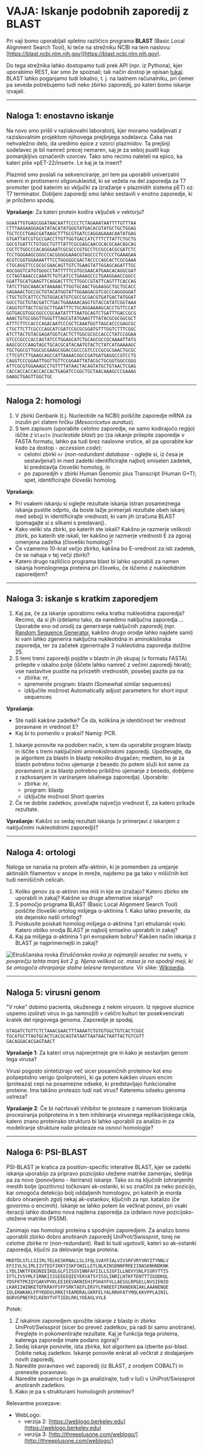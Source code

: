 # VAJA: Iskanje podobnih zaporedij z BLAST

Pri vaji bomo uporabljali spletno različico programa **BLAST** (Basic Local Alignment Search Tool), ki teče na strežniku NCBI na tem naslovu: [https://blast.ncbi.nlm.nih.gov](https://blast.ncbi.nlm.nih.gov).

Do tega strežnika lahko dostopamo tudi prek API (npr. iz Pythona), kjer uporabimo REST, kar smo že spoznali; tak način dostop je opisan [tukaj](https://blast.ncbi.nlm.nih.gov/Blast.cgi?CMD=Web&PAGE_TYPE=BlastDocs&DOC_TYPE=DeveloperInfo). BLAST lahko poganjamo tudi lokalno, t. j. na lastnem računalniku, pri čemer pa seveda potrebujemo tudi neko zbirko zaporedij, po kateri bomo iskanje izvajali.

---
## Naloga 1: enostavno iskanje
Na novo smo prišli v raziskovalni laboratorij, kjer moramo nadaljevati z raziskovalnim projektom njihovega prejšnjega sodelavca. Čaka nas nehvaležno delo, da uredimo epice z vzorci plazmidov. Ta prejšnji sodelavec je bil namreč precej nemaren, saj je za seboj pustil kup pomanjkljivo označenih vzorcev. Tako smo recimo naleteli na epico, ka kateri piše »pET-22/insert«. Le kaj je ta insert?

Plazmid smo poslali na sekvenciranje, pri tem pa uporabili univerzalni smerni in protismerni oligonukleotid, ki se vežeta na del zaporedja za T7 promoter (pod katerim so vključki za izražanje v plazmidih sistema pET) oz. T7 terminator. Dobljeni zaporedji smo lahko sestavili v enotno zaporedje, ki je priloženo spodaj.

**Vprašanje**: Za kateri protein kodira vključek v vektorju?

```
GGAATTGTGAGCGGATAACAATTCCCCTCTAGAAATAATTTTGTTTAA
CTTTAAGAAGGAGATATACATATGGGTATGACACGTATGCTGCTGGAG
TGCTCCCTGAGCGATAAGCTTTGCGTGATCCAGGAGAAACAATATGAG
GTGATTATCGTGCCGACCTTGTTGGTGACCATCTTTCTTATTCTGCTG
GGCGTGATTCTGTGGCTGTTTATTCGCGAGCAACGCACGCAACAGCAG
CGCTCTGGCCCACAGGGAATCGCGCCCGTGCCTCCGCCACGCGATCTC
TCCTGGGAAGCGGGCCACGGGGGAAACGTAGCCCTCCCCCTGAAAGAA
ACGTCGGTGGAAAATTTCCTGGGGGCGACTACCCCAGCACTCGCGAAA
CTGCAGGTTCCGCGCGAACAGTTGTCTGAAGTATTGGAGCAGATTTGC
AGCGGGTCATGTGGGCCTATTTTTCGTGCGAACATGAACACAGGCGAT
CCTAGTAAACCCAAATCTGTCATCCTGAAAGCCCTGAAGGAACCGGCC
GGATTGCATGAAGTTCAGGACTTTCTTGGCCGTATTCAGTTTCACCAG
TATCTTGGCAAACATAAAAACTTGGTGCAACTGGAAGGCTGCTGCACC
GAGAAACTGCCGCTGTACATGGTATTGGAAGACGTCGCCCAGGGGGAT
CTGCTGTCATTCCTGTGGACATGTCGCCGCGACGTGATGACTATGGAT
GGCCTGCTGTACGATCTGACTGAAAAACAGGTGTACCATATCGGTAAA
CAGGTGTTACTCGCGCTTGAATTTCTGCAGGAAAAGCACCTGTTCCAT
GGTGACGTGGCGGCCCGCAATATTTTAATGCAGTCTGATTTGACCGCG
AAACTGTGCGGGTTGGGTTTAGCGTATGAAGTTTATACGCGCGGCGCT
ATTTCTTCCACCCAGACAATCCCGCTCAAATGGTTAGCACCCGAGCGC
CTGCTTCTTCGCCCAGCATCGATCCGCGCGGATGTTTGGTCTTTCGGC
ATCTTACTGTACGAGATGGTCACTCTTGGCGCGCCACCCTATCCGGAA
GTCCCGCCCACCAGTATCCTGGAGCATCTGCAGCGCCGCAAAATTATG
AAGCGCCCAAGTAGCTGCACGCATACAATGTACTCTATCATGAAAAGC
TGCTGGCGTTGGCGCGAAGCGGACCGCCCGTCCCCGCGCGAACTGCGC
CTTCGTCTTGAAGCAGCCATTAAAACGGCCGATGATGAGGCCGTCCTG
CAGGTCCCGGAATTGGTTGTTCCGGAATTATACGCTGCGGTGGCCGGG
ATTCGCGTGGAAAGCCTGTTTTATAACTACAGTATGCTGTAACTCGAG
CACCACCACCACCACCACTGAGATCCGGCTGCTAACAAAGCCCGAAAG
GAAGCTGAGTTGGCTGC
```

---
## Naloga 2: homologi


1. V zbirki Genbank (t.j. Nucleotide na NCBI) poiščite zaporedje mRNA za inzulin pri zlatem hrčku (*Mesocricetus auratus*).
2. S tem zapisom (uporabite celotno zaporedje, ne samo kodirajočo regijo) iščite z `blastn` (*nucleotide blast*) po (za iskanje prilepite zaporedje v FASTA formatu, lahko pa tudi brez naslovne vrstice, ali pa uporabite kar kodo za dostop - *accession code*):
   * celotni zbirki `nr` (*non-redundant database* - oglejte si, iz česa je sestavljena!) in med zadetki identificirajte najbolj smiselen zadetek, ki predstavlja človeški homolog, in
   * po zaporedjih v zbirki Human Genomic plus Transcript (Human G+T); spet, identificirajte človeški homolog.

**Vprašanja**:
* Pri vsakem iskanju si oglejte rezultate iskanja (stran posameznega iskanja pustite odprto, da boste lažje primerjali rezultate obeh iskanj med seboj) in identificirajte vrednosti, ki vam jih izračuna BLAST (pomagajte si s slikami s predavanj).
* Kako veliki sta zbirki, po katerih ste iskali? Kakšno je razmerje velikosti zbirk, po katerih ste iskali, ter kakšno je razmerje vrednosti E za zgoraj omenjena zadetka (človeški homolog)?
* Če vzamemo 10-krat večjo zbirko, kakšna bo E-vrednost za isti zadetek, če se nahaja v tej večji zbirki?
* Katero drugo različico programa blast bi lahko uporabili za namen iskanja homolognega proteina pri človeku, če iščemo z nukleotidnim zaporedjem?

---
## Naloga 3: iskanje s kratkim zaporedjem


1. Kaj pa, če za iskanje uporabimo neka kratka nukleotidna zaporedja? Recimo, da si jih izdelamo tako, da naredimo naključna zaporedja ... Uporabite eno od orodij za generiranje naključnih zaporedij (npr. [Random Sequence Generator](https://molbiotools.com/randomsequencegenerator.php), kakšno drugo orodje lahko najdete sami)  ki vam lahko zgenerira naključna nukleotidna in aminokislinska zaporedja, ter za začetek zgenerirajte 3 nukleotidna zaporedja dolžine 25.
2. S temi tremi zaporedji pojdite v blastn in jih skupaj (v formatu FASTA) prilepite v iskalno polje (iščete lahko namreč z večimi zaporedji hkrati); vse nastavitve pustite na privzetih vrednostih, posebej pazite pa na:
   * zbirka: nr,
   * spremenite program: blastn (Somewhat similar sequences)
   * izključite možnost Automatically adjust parameters for short input sequences

**Vprašanja**:
* Ste našli kakšne zadetke? Če da, kolikšna je identičnost ter vrednost poravnave in vrednost E?
* Kaj bi to pomenilo v praksi? Namig: PCR.


1. Iskanje ponovite na podoben način, s tem da uporabite program blastp in iščite s tremi naključnimi aminokislinskimi zaporedji. Upoštevajte, da je algoritem za blastn in blastp nekoliko drugačen; medtem, ko je za blastn potrebno točno ujemanje z besedo (to potem služi kot seme za poravnavo) je za blastp potrebno približno ujemanje z besedo, dobljeno z razkosanjem in variiranjem iskalnega zaporedja). Uporabite:
   * zbirka: nr,
   * program: blastp
   * izključite možnost Short queries
2. Če ne dobite zadetkov, povečajte največjo vrednost E, za katero prikaže rezultate.

**Vprašanje**: Kakšni so sedaj rezultati iskanja (v primerjavi z iskanjem z naključnimi nukleotidnimi zaporedji)?

---
## Naloga 4: ortologi
Naloga se nanaša na protein alfa-aktinin, ki je pomemben za urejanje aktinskih filamentov v snope in mreže, najdemo pa ga tako v mišičnih kot tudi nemišičnih celicah.


1. Koliko genov za α-aktinin ima miš in kje se izražajo? Katero zbirko ste uporabili in zakaj? Kakšne so druge alternative iskanja?
2. S pomočjo programa BLAST (Basic Local Alignment Search Tool) poiščite človeški ortolog mišjega α-aktinina 1. Kako lahko preverite, da ste dejansko našli ortolog?
3. Poiskusite poiskati homolog mišjega α-aktinina 1 pri etrušanski rovki. Katero obliko orodja BLAST je najbolj smiselno uporabiti in zakaj?
4. Kaj pa mišjega α-aktinina 1 pri evropskem bobru? Kakšen način iskanja z BLAST je najprimernejši in zakaj?

![Etruščanska rovka](https://upload.wikimedia.org/wikipedia/commons/f/ff/Suncus_etruscus.jpg)
*Etruščanska rovka je najmanjši sesalec na svetu, v povprečju tehta manj kot 2 g. Njena velikost oz. masa je na spodnji meji, ki še omogoča ohranjanje stalne telesne temperature.* Vir slike: [Wikipedia](https://en.wikipedia.org/wiki/Etruscan_shrew).

---
## Naloga 5: virusni genom
"V roke" dobimo pacienta, okuženega z nekim virusom. Iz njegove sluznice uspemo izolirati virus in ga namnožiti v celični kulturi ter posekvencirati kratek del njegovega genoma. Zaporedje je spodaj.

```
GTAGATCTGTTCTCTAAACGAACTTTAAAATCTGTGTGGCTGTCACTCGGC
TGCATGCTTAGTGCACTCACGCAGTATAATTAATAACTAATTACTGTCGTT
GACAGGACACGAGTAACT
```

**Vprašanje 1**: Za kateri virus najverjetneje gre in kako je sestavljen genom tega virusa?

Virusi pogosto sintetizirajo več sicer posamičnih proteinov kot eno polipeptidno verigo (poliprotein), ki ga potem kakšen virusni encim (proteaza) cepi na posamezne odseke, ki predstavljajo funkcionalne proteine. Ima takšno proteazo tudi naš virus? Kateremu odseku genoma ustreza?

**Vprašanje 2**: Če bi načrtovali inhibitor te proteaze z namenom blokiranja procesiranja poliproteina in s tem inhibiranja virusnega replikacijskega cikla, katero znano proteinsko strukturo bi lahko uporabili za analizo in za modeliranje strukture naše proteaze na osnovi homologije?

---
## Naloga 6: PSI-BLAST
PSI-BLAST je kratica za position-specific interative BLAST, kjer se zadetki iskanja uporabijo za pripravo pozicijsko utežene matrike zamenjav, slednja pa za novo (ponovljeno - iterirano) iskanje. Tako so na ključnih (ohranjenih) mestih bolje (pozitivno) točkovani ak-ostanki, ki so značilni za neko pozicijo, kar omogoča detekcijo bolj oddaljenih homologov, pri katerih je morda dobro ohranjenih zgolj nekaj ak-ostankov, ključnih za npr. katalizo (če govorimo o encimih). Iskanje se lahko potem še večkrat ponovi, pri vsaki iteraciji lahko dodamo nova najdena zaporedja za izdelavo nove pozicijsko-utežene matrike (PSSM).

Zanimajo nas homologi proteina s spodnjim zaporedjem. Za analizo bomo uporabili zbirko dobro anotiranih zaporedij UniProt/Swissprot, torej ne celotne zbirke nr (non-redundant). Radi bi tudi ugotovili, kateri so ak-ostanki zaporedja, ključni za delovanje tega proteina.

```
MKDTDLSTLLSIIRLTELKESKRNALLSLIFQLSVAYFIALVIVSRFVRYVNYITYNNLV
EFIIVLSLIMLIIVTDIFIKKYISKFSNILLETLNLKINSDNNFRREIINASKNHNDKNK
LYDLINKTFEKDNIEIKQLGLFIISSVINNFAYIILLSIGFILLNEVYSNLFSSRYTTIS
IFTLIVSYMLFIRNKIISSEEEEQIEYEKVATSYISSLINRILNTKFTENTTTIGQDKQL
YDSFKTPKIQYGAKVPVKLEEIKEVAKNIEHIPSKAYFVLLAESGLRPGELLNVSIENID
LKARIIWINKETQTKRAYFSFFSRKTAEFLEKVYLPAREEFIRANEKNIAKLAAANENQE
IDLEKWKAKLFPYKDDVLRRKIYEAMDRALGKRFELYALRRHFATYMQLKKVPPLAINIL
QGRVGPNEFRILKENYTVFTIEDLRKLYDEAGLVVLE
```

Potek:
1. Z iskalnim zaporedjem sprožite iskanje z blastp in zbirko UniProt/Swissprot (sicer bo preveč zadetkov, pa radi bi samo anotirane). Preglejte in pokomentirajte rezultate. Kaj je funkcija tega proteina, katerega zaporedje imate podano zgoraj?
2. Sedaj iskanje ponovite, ista zbirka, kot algoritem pa izberite psi-blast. Dobite nekaj zadetkov. Iskanje ponovite enkrat ali večkrat z dodajanjem novih zaporedij.
3. Naredite poravnavo več zaporedij (iz BLAST, z orodjem COBALT) in prenesite poravnavo.
4. Naredite sequence logo in ga analizirajte, tudi v luči v UniProt/Swissprot anotiranih zadetkov.
5. Kako je pa s strukturami homolognih proteinov?

 

Relevantne povezave:
* WebLogo:
   * verzija 2: [https://weblogo.berkeley.edu](https://weblogo.berkeley.edu)
   * verzija 3: [http://threeplusone.com/weblogo/](http://threeplusone.com/weblogo/)

